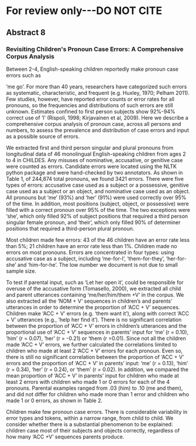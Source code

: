 # For review only---DO NOT CITE

## Abstract 8

### Revisiting Children's Pronoun Case Errors: A Comprehensive Corpus Analysis

Between 2-4, English-speaking children reportedly make pronoun case errors such as

‘me go’. For more than 40 years, researchers have categorized such errors as systematic, characteristic, and frequent (e.g. Huxley, 1970; Pelham 2011).  Few studies, however, have reported error counts or error rates for all pronouns, so the frequencies and distributions of such errors are still unknown. Estimates confined to first person subjects show 92%-94% correct use of ’I’ (Rispoli, 1998; Kirjavainen et al, 2009).  Here we describe a comprehensive corpus analysis of pronoun case, across all persons and numbers, to assess the prevalence and distribution of case errors and input as a possible source of errors. 



We extracted first and third person singular and plural pronouns from longitudinal data of 46 monolingual English-speaking children from ages 2 to 4 in CHILDES.  Any misuses of nominative, accusative, or genitive case were counted as errors. Candidate errors were located using the NLTK python package and were hand-checked by two annotators. As shown in Table 1, of 244,874 total pronouns, we found 3421 errors. There were five types of errors: accusative case used as a subject or a possessive, genitive case used as a subject or an object, and nominative case used as an object. All pronouns but ‘me’ (93%) and ‘her’ (91%) were used correctly over 95% of the time. In addition, most positions (subject, object, or possessive) were filled with a correct pronoun over 95% of the time.  The two exceptions were ‘she’, which only filled 92% of subject positions that required a third person singular female pronoun, and ‘their’, which only filled 90% of determiner positions that required a third-person plural pronoun. 



Most children made few errors: 43 of the 46 children have an error rate less than 5%; 21 children have an error rate less than 1%.  Children made no errors on most pronouns.  Errors are concentrated in four types: using accusative case as a subject, including ‘me-for-I’, ‘them-for-they’, ‘her-for-she’ and ‘him-for-he’.  The low number we document is not due to small sample size.



To test if parental input, such as ‘Let her open it’, could be responsible for overuse of the accusative form (Tomasello, 2000), we extracted all child and parent utterances containing ‘me/her/him/them +V’ in the corpus.  We also extracted all the ‘NOM + V’ sequences in children’s and parents’ utterances in order to determine the proportion of ‘ACC + V’ sequences.  Children make ‘ACC + V’ errors (e.g. ‘them want it’), along with correct ‘ACC + V’ utterances (e.g., ‘help her find it’). There is no significant correlation between the proportion of ‘ACC + V’ errors in children’s utterances and the proportional use of ‘ACC + V’ sequences in parents’ input for ‘me’ (r = 0.10), ‘him’ (r = 0.07), ‘her’ (r = -0.21) or ‘them (r =0.01). Since not all the children made ‘ACC + V’ errors, we further calculated the correlations limited to children who made at least 2 ‘ACC + V’ errors for each pronoun. Even so, there is still no significant correlation between the proportion of ‘ACC + V’ errors and the proportion of ‘ACC + V’ in parents’ input: ‘me’ (r = 0.13), ‘him’ (r = 0.34), ‘her’ (r = 0.24), or ‘them’ (r = 0.02).  In addition, we compared the mean proportion of ‘ACC + V’ in parents’ input for children who made at least 2 errors with children who made 1 or 0 errors for each of the 4 pronouns. Parental examples ranged from .03 (him) to .10 (me and them), and did not differ for children who made more than 1 error and children who made 1 or 0 errors, as shown in Table 2. 



Children make few pronoun case errors.  There is considerable variability in error types and tokens, within a narrow range, from child to child.  We consider whether there is a substantial phenomenon to be explained:  children case most of their subjects and objects correctly, regardless of how many ‘ACC +V’ sequences parents produce.
